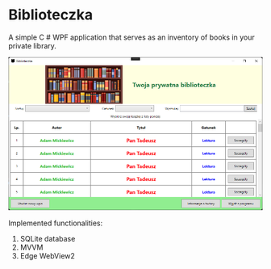 # Biblioteczka
A simple C # WPF application that serves as an inventory of books in your private library.

![User Interface screenshot](./app_ui.png)

Implemented functionalities:
1. SQLite database
2. MVVM
3. Edge WebView2
